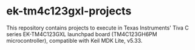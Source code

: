 # ek-tm4c123gxl-projects

This repository contains projects to execute in Texas Instruments' Tiva C series EK-TM4C123GXL launchpad board (TM4C123GH6PM microcontroller), compatible with Keil MDK Lite, v5.33.
